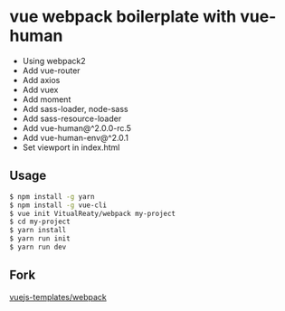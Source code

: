# vue webpack boilerplate with vue-human

- Using webpack2
- Add vue-router
- Add axios
- Add vuex
- Add moment
- Add sass-loader, node-sass
- Add sass-resource-loader
- Add vue-human@^2.0.0-rc.5
- Add vue-human-env@^2.0.1
- Set viewport in index.html

## Usage

``` bash
$ npm install -g yarn
$ npm install -g vue-cli
$ vue init VitualReaty/webpack my-project
$ cd my-project
$ yarn install
$ yarn run init
$ yarn run dev
```

## Fork

[vuejs-templates/webpack](https://github.com/vuejs-templates/webpack)
